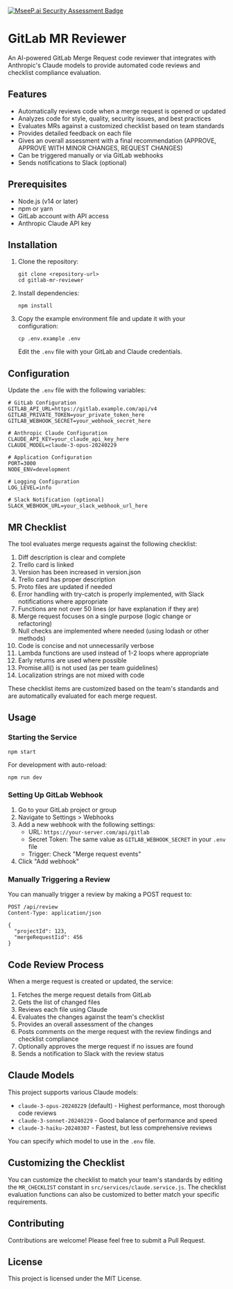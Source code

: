 [![MseeP.ai Security Assessment Badge](https://mseep.net/pr/killian0812-custom-gitlab-mcp-server-badge.png)](https://mseep.ai/app/killian0812-custom-gitlab-mcp-server)

# GitLab MR Reviewer

An AI-powered GitLab Merge Request code reviewer that integrates with Anthropic's Claude models to provide automated code reviews and checklist compliance evaluation.

## Features

- Automatically reviews code when a merge request is opened or updated
- Analyzes code for style, quality, security issues, and best practices
- Evaluates MRs against a customized checklist based on team standards
- Provides detailed feedback on each file
- Gives an overall assessment with a final recommendation (APPROVE, APPROVE WITH MINOR CHANGES, REQUEST CHANGES)
- Can be triggered manually or via GitLab webhooks
- Sends notifications to Slack (optional)

## Prerequisites

- Node.js (v14 or later)
- npm or yarn
- GitLab account with API access
- Anthropic Claude API key

## Installation

1. Clone the repository:
   ```
   git clone <repository-url>
   cd gitlab-mr-reviewer
   ```

2. Install dependencies:
   ```
   npm install
   ```

3. Copy the example environment file and update it with your configuration:
   ```
   cp .env.example .env
   ```

   Edit the `.env` file with your GitLab and Claude credentials.

## Configuration

Update the `.env` file with the following variables:

```
# GitLab Configuration
GITLAB_API_URL=https://gitlab.example.com/api/v4
GITLAB_PRIVATE_TOKEN=your_private_token_here
GITLAB_WEBHOOK_SECRET=your_webhook_secret_here

# Anthropic Claude Configuration
CLAUDE_API_KEY=your_claude_api_key_here
CLAUDE_MODEL=claude-3-opus-20240229

# Application Configuration
PORT=3000
NODE_ENV=development

# Logging Configuration
LOG_LEVEL=info

# Slack Notification (optional)
SLACK_WEBHOOK_URL=your_slack_webhook_url_here
```

## MR Checklist

The tool evaluates merge requests against the following checklist:

1. Diff description is clear and complete
2. Trello card is linked
3. Version has been increased in version.json
4. Trello card has proper description
5. Proto files are updated if needed
6. Error handling with try-catch is properly implemented, with Slack notifications where appropriate
7. Functions are not over 50 lines (or have explanation if they are)
8. Merge request focuses on a single purpose (logic change or refactoring)
9. Null checks are implemented where needed (using lodash or other methods)
10. Code is concise and not unnecessarily verbose
11. Lambda functions are used instead of 1-2 loops where appropriate
12. Early returns are used where possible
13. Promise.all() is not used (as per team guidelines)
14. Localization strings are not mixed with code

These checklist items are customized based on the team's standards and are automatically evaluated for each merge request.

## Usage

### Starting the Service

```
npm start
```

For development with auto-reload:

```
npm run dev
```

### Setting Up GitLab Webhook

1. Go to your GitLab project or group
2. Navigate to Settings > Webhooks
3. Add a new webhook with the following settings:
   - URL: `https://your-server.com/api/gitlab`
   - Secret Token: The same value as `GITLAB_WEBHOOK_SECRET` in your `.env` file
   - Trigger: Check "Merge request events"
4. Click "Add webhook"

### Manually Triggering a Review

You can manually trigger a review by making a POST request to:

```
POST /api/review
Content-Type: application/json

{
  "projectId": 123,
  "mergeRequestIid": 456
}
```

## Code Review Process

When a merge request is created or updated, the service:

1. Fetches the merge request details from GitLab
2. Gets the list of changed files
3. Reviews each file using Claude
4. Evaluates the changes against the team's checklist
5. Provides an overall assessment of the changes
6. Posts comments on the merge request with the review findings and checklist compliance
7. Optionally approves the merge request if no issues are found
8. Sends a notification to Slack with the review status

## Claude Models

This project supports various Claude models:
- `claude-3-opus-20240229` (default) - Highest performance, most thorough code reviews
- `claude-3-sonnet-20240229` - Good balance of performance and speed
- `claude-3-haiku-20240307` - Fastest, but less comprehensive reviews

You can specify which model to use in the `.env` file.

## Customizing the Checklist

You can customize the checklist to match your team's standards by editing the `MR_CHECKLIST` constant in `src/services/claude.service.js`. The checklist evaluation functions can also be customized to better match your specific requirements.

## Contributing

Contributions are welcome! Please feel free to submit a Pull Request.

## License

This project is licensed under the MIT License.